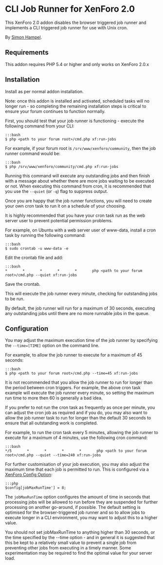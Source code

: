 CLI Job Runner for XenForo 2.0
==============================

This XenForo 2.0 addon disables the browser triggered job runner and implements a CLI triggered job runner for use with 
Unix cron.

By [Simon Hampel](https://twitter.com/SimonHampel).

Requirements
------------

This addon requires PHP 5.4 or higher and only works on XenForo 2.0.x 

Installation
------------

Install as per normal addon installation.

Note: once this addon is installed and activated, scheduled tasks will no longer run - so completing the remaining 
installation steps is critical to ensure your forum continues to function normally.

First, you should test that your job runner is functioning - execute the following command from your CLI:

	:::bash
	$ php <path to your forum root>/cmd.php xf:run-jobs

For example, if your forum root is `/srv/www/xenforo/community`, then the job runner command would be:

	:::bash
	$ php /srv/www/xenforo/community/cmd.php xf:run-jobs

Running this command will execute any outstanding jobs and then finish with a message about whether there are more jobs
waiting to be executed or not. When executing this command from cron, it is recommended that you use the `--quiet` 
(or `-q`) flag to suppress output. 

Once you are happy that the job runner functions, you will need to create your own cron task to run it on a schedule of 
your choosing.

It is highly recommended that you have your cron task run as the web server user to prevent potential permission 
problems.

For example, on Ubuntu with a web server user of www-data, install a cron task by running the following command:

    :::bash
    $ sudo crontab -u www-data -e
    
Edit the crontab file and add:

    :::bash
    *       *       *       *       *       php <path to your forum root>/cmd.php --quiet xf:run-jobs
   
Save the crontab.

This will execute the job runner every minute, checking for outstanding jobs to be run.

By default, the job runner will run for a maximum of 30 seconds, executing any outstanding jobs until there are no more
runnable jobs in the queue.

Configuration
-------------

You may adjust the maximum execution time of the job runner by specifying the `--time=[TIME]` option on the command 
line.

For example, to allow the job runner to execute for a maximum of 45 seconds:

	:::bash
	$ php <path to your forum root>/cmd.php --time=45 xf:run-jobs

It is not recommended that you allow the job runner to run for longer than the period between cron triggers. For
example, the above cron task example will execute the job runner every minute, so setting the maximum run time to more
then 60 is generally a bad idea.  

If you prefer to not run the cron task as frequently as once per minute, you can adjust the cron job as 
required and if you do, you may also want to allow the job runner task to run for longer than the default 30 seconds to
ensure that all outstanding work is completed.

For example, to run the cron task every 5 minutes, allowing the job runner to execute for a maximum of 4 minutes, use
the following cron command:

    :::bash
    */5       *       *       *       *       php <path to your forum root>/cmd.php --quiet --time=240 xf:run-jobs

For further customisation of your job execution, you may also adjust the maximum time that each job is permitted to run.
This is configured via a [XenForo Config Option](https://xenforo.com/xf2-docs/manual/config/#other-variables):
 
	:::php
	$config[jobMaxRunTime'] = 8;

The `jobMaxRunTime` option configures the amount of time in seconds that processing jobs will be allowed to run before 
they are suspended for further processing on another go-around, if possible. The default setting is optimised for the 
browser-triggered job runner and so to allow jobs to execute longer in a CLI environment, you may want to adjust this
to a higher value. 

You should not set jobMaxRunTime to anything higher than 30 seconds, or the time specified by the --time option - and
 in general it is suggested that this be kept to a relatively small value to prevent a single job from preventing other
 jobs from executing in a timely manner. Some experimentation may be required to find the optimal value for your server
 load.

 